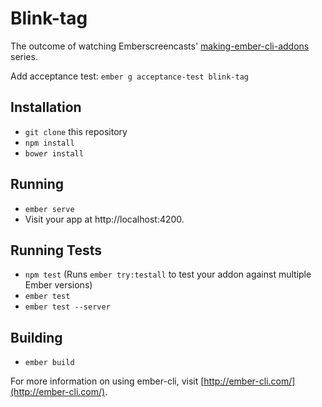 # Blink-tag

The outcome of watching Emberscreencasts' [making-ember-cli-addons](https://www.emberscreencasts.com/tags/making-ember-cli-addons) series.

Add acceptance test: `ember g acceptance-test blink-tag`

## Installation

* `git clone` this repository
* `npm install`
* `bower install`

## Running

* `ember serve`
* Visit your app at http://localhost:4200.

## Running Tests

* `npm test` (Runs `ember try:testall` to test your addon against multiple Ember versions)
* `ember test`
* `ember test --server`

## Building

* `ember build`

For more information on using ember-cli, visit [http://ember-cli.com/](http://ember-cli.com/).
